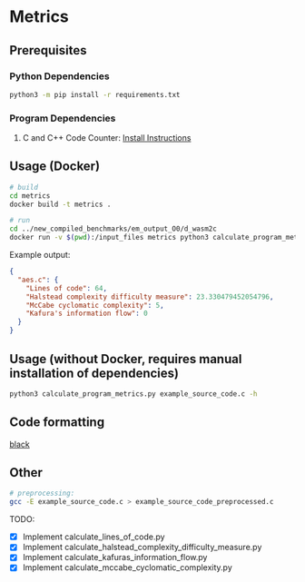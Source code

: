 # Metrics

## Prerequisites

### Python Dependencies

```bash
python3 -m pip install -r requirements.txt
```

### Program Dependencies

1. C and C++ Code Counter: [Install Instructions](https://github.com/sarnold/cccc)

## Usage (Docker)

```bash
# build
cd metrics
docker build -t metrics .

# run
cd ../new_compiled_benchmarks/em_output_O0/d_wasm2c
docker run -v $(pwd):/input_files metrics python3 calculate_program_metrics.py -f aes.c
```

Example output:

```json
{
  "aes.c": {
    "Lines of code": 64,
    "Halstead complexity difficulty measure": 23.330479452054796,
    "McCabe cyclomatic complexity": 5,
    "Kafura's information flow": 0
  }
}
```

## Usage (without Docker, requires manual installation of dependencies)

```bash
python3 calculate_program_metrics.py example_source_code.c -h
```

## Code formatting

[black](https://github.com/psf/black)

## Other

```bash
# preprocessing:
gcc -E example_source_code.c > example_source_code_preprocessed.c
```

TODO:
-   [x] Implement calculate_lines_of_code.py
-   [x] Implement calculate_halstead_complexity_difficulty_measure.py
-   [x] Implement calculate_kafuras_information_flow.py
-   [x] Implement calculate_mccabe_cyclomatic_complexity.py
